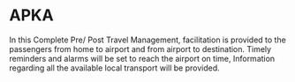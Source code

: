 # APKA

In this Complete Pre/ Post Travel Management, facilitation is provided to the passengers from home to airport and from airport to destination. Timely reminders and alarms will be set to reach the airport on time, Information regarding all the available local transport will be provided.

